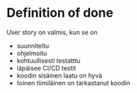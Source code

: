 # Definition of done
User story on valmis, kun se on
* suunniteltu
* ohjelmoitu
* kohtuullisesti testatttu
* läpäisee CI/CD testit
* koodin sisäinen laatu on hyvä
* toinen tiimiläinen on tarkastanut koodin